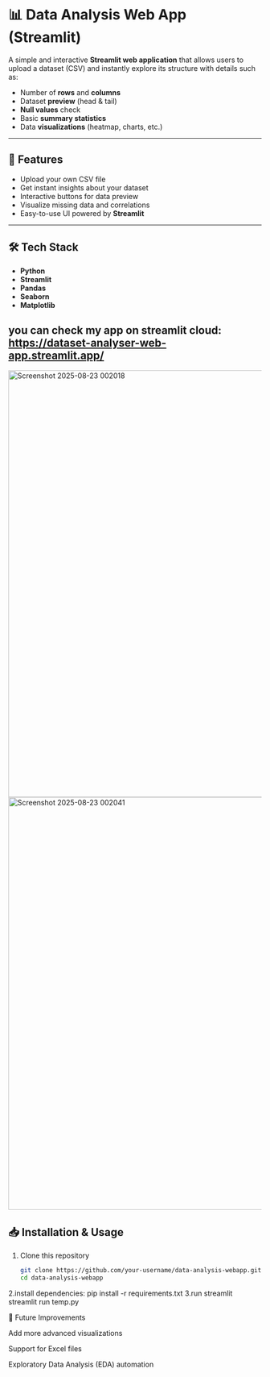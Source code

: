 # 📊 Data Analysis Web App (Streamlit)

A simple and interactive **Streamlit web application** that allows users to upload a dataset (CSV) and instantly explore its structure with details such as:

- Number of **rows** and **columns**
- Dataset **preview** (head & tail)
- **Null values** check
- Basic **summary statistics**
- Data **visualizations** (heatmap, charts, etc.)


---

## 🚀 Features
- Upload your own CSV file
- Get instant insights about your dataset
- Interactive buttons for data preview
- Visualize missing data and correlations
- Easy-to-use UI powered by **Streamlit**

---

## 🛠️ Tech Stack
- **Python**
- **Streamlit**
- **Pandas**
- **Seaborn**
- **Matplotlib**


you can check my app on streamlit cloud:
https://dataset-analyser-web-app.streamlit.app/
---
<img width="1034" height="847" alt="Screenshot 2025-08-23 002018" src="https://github.com/user-attachments/assets/5e77bfc6-c312-41be-bd99-1a77e7f54774" />
<img width="942" height="819" alt="Screenshot 2025-08-23 002041" src="https://github.com/user-attachments/assets/9947ee9a-201c-4e20-a709-7e0ab644b30b" />

## 📥 Installation & Usage

1. Clone this repository  
   ```bash
   git clone https://github.com/your-username/data-analysis-webapp.git
   cd data-analysis-webapp
2.install dependencies:
pip install -r requirements.txt
3.run streamlit
streamlit run temp.py

📌 Future Improvements

Add more advanced visualizations

Support for Excel files

Exploratory Data Analysis (EDA) automation
